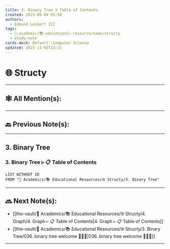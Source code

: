 ```yaml
---
title: 3. Binary Tree ∋ Table of Contents
created: 2023-08-04 01:58
authors:
  - Edmund Leibert III
tags:
  - 🔴-academic/📚-educational-resource/name/structy
  - study-note
cards-deck: Default::Computer Science
updated: 2023-11-02T13:21
---
```


# 🌐 Structy

---

## 🕸️ All Mention(s): 

---

## 🔙 Previous Note(s):

---

## 3. Binary Tree

### 3. Binary Tree ▹ 📋 **Table of Contents**

```dataview
LIST WITHOUT ID
FROM "🔴 Academics/📚 Educational Resources/🌐 Structy/3. Binary Tree"
```


---

## 🔜 Next Note(s):
- [[the-vault/🔴 Academics/📚 Educational Resources/🌐 Structy/4. Graph/4. Graph ▹ 📋 Table of Contents|4. Graph ▹ 📋 Table of Contents]]
- [[the-vault/🔴 Academics/📚 Educational Resources/🌐 Structy/3. Binary Tree/036. binary tree welcome 👨🏻‍🏫|036. binary tree welcome 👨🏻‍🏫]]

---



